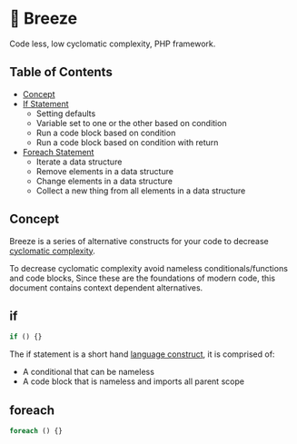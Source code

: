 # 🍃 Breeze
Code less, low cyclomatic complexity, PHP framework.

## Table of Contents
* [Concept](#Concept)
* [If Statement](#if)
  * Setting defaults
  * Variable set to one or the other based on condition
  * Run a code block based on condition
  * Run a code block based on condition with return
* [Foreach Statement](#foreach)
  * Iterate a data structure
  * Remove elements in a data structure
  * Change elements in a data structure 
  * Collect a new thing from all elements in a data structure

## Concept

Breeze is a series of alternative constructs for your code to decrease [cyclomatic complexity](https://en.wikipedia.org/wiki/Cyclomatic_complexity). 

To decrease cyclomatic complexity avoid nameless conditionals/functions and code blocks,
Since these are the foundations of modern code, this document contains context dependent alternatives.

## if
```php
if () {}
```
The if statement is a short hand [language construct](https://en.wikipedia.org/wiki/Language_construct), it is comprised of:
  * A conditional that can be nameless
  * A code block that is nameless and imports all parent scope

## foreach
```php
foreach () {}
```
